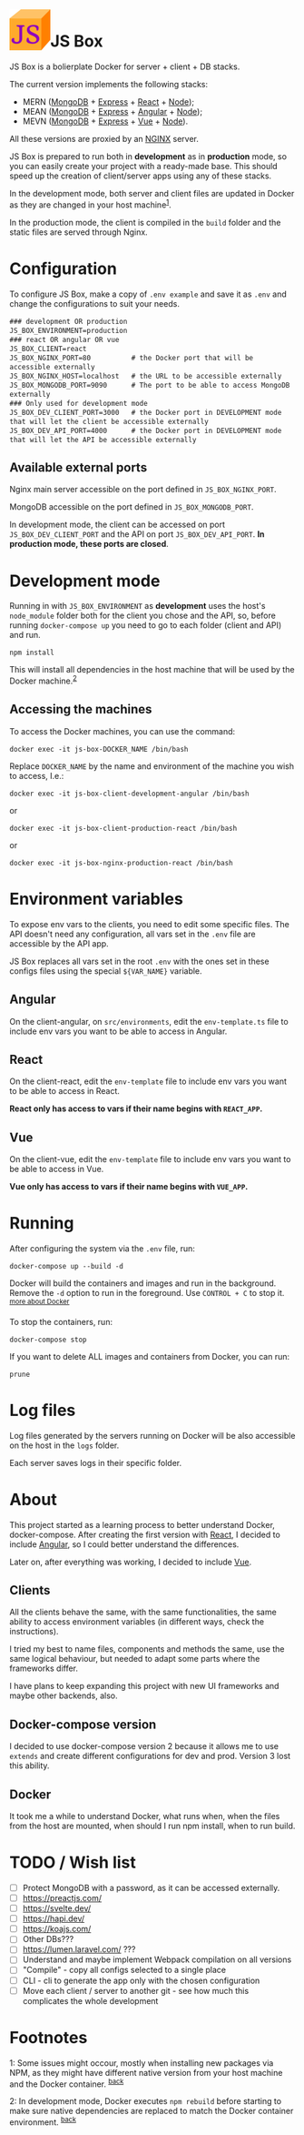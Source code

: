 <img src="./client-react/public/favicon/favicon-72.png" alt="JS Box logo" style="float: left;"/>

# JS Box

JS Box is a bolierplate Docker for server + client + DB stacks.

The current version implements the following stacks:

- MERN ([MongoDB](https://www.mongodb.com/) + [Express](https://expressjs.com/) + [React](https://reactjs.org/) + [Node](https://nodejs.org/));
- MEAN ([MongoDB](https://www.mongodb.com/) + [Express](https://expressjs.com/) + [Angular](https://angular.io/) + [Node](https://nodejs.org/));
- MEVN ([MongoDB](https://www.mongodb.com/) + [Express](https://expressjs.com/) + [Vue](https://vuejs.org/) + [Node](https://nodejs.org/)).

All these versions are proxied by an [NGINX](https://www.nginx.com/) server. 

JS Box is prepared to run both in **development** as in **production** mode, so you can easily create your project with a ready-made base. This should speed up the creation of client/server apps using any of these stacks.

<a name="back1"></a>In the development mode, both server and client files are updated in Docker as they are changed in your host machine<sup>[1](#footnote1)</sup>.

In the production mode, the client is compiled in the `build` folder and the static files are served through Nginx.

# Configuration

To configure JS Box, make a copy of `.env example` and save it as `.env` and change the configurations to suit your needs.

```
### development OR production
JS_BOX_ENVIRONMENT=production
### react OR angular OR vue
JS_BOX_CLIENT=react
JS_BOX_NGINX_PORT=80          # the Docker port that will be accessible externally
JS_BOX_NGINX_HOST=localhost   # the URL to be accessible externally
JS_BOX_MONGODB_PORT=9090      # The port to be able to access MongoDB externally
### Only used for development mode
JS_BOX_DEV_CLIENT_PORT=3000   # the Docker port in DEVELOPMENT mode that will let the client be accessible externally
JS_BOX_DEV_API_PORT=4000      # the Docker port in DEVELOPMENT mode that will let the API be accessible externally
```

## Available external ports

Nginx main server accessible on the port defined in `JS_BOX_NGINX_PORT`.

MongoDB accessible on the port defined in `JS_BOX_MONGODB_PORT`.

In development mode, the client can be accessed on port `JS_BOX_DEV_CLIENT_PORT` and the API on port `JS_BOX_DEV_API_PORT`. **In production mode, these ports are closed**.

# Development mode

Running in with `JS_BOX_ENVIRONMENT` as **development** uses the host's `node_module` folder both for the client you chose and the API, so, before running `docker-compose up` you need to go to each folder (client and API) and run.

```
npm install
```

<a name="back2"></a>This will install all dependencies in the host machine that will be used by the Docker machine.<sup>[2](#footnote2)</sup>

## Accessing the machines

To access the Docker machines, you can use the command:

```
docker exec -it js-box-DOCKER_NAME /bin/bash
```

Replace `DOCKER_NAME` by the name and environment of the machine you wish to access, I.e.:

```
docker exec -it js-box-client-development-angular /bin/bash
```

or

```
docker exec -it js-box-client-production-react /bin/bash
```

or

```
docker exec -it js-box-nginx-production-react /bin/bash
```

# Environment variables

To expose env vars to the clients, you need to edit some specific files. The API doesn't need any configuration, all vars set in the `.env` file are accessible by the API app.

JS Box replaces all vars set in the root `.env` with the ones set in these configs files using the special `${VAR_NAME}` variable.

## Angular

On the client-angular, on `src/environments`, edit the `env-template.ts` file to include env vars you want to be able to access in Angular. 

## React

On the client-react, edit the `env-template` file to include env vars you want to be able to access in React.

**React only has access to vars if their name begins with `REACT_APP`.**

## Vue

On the client-vue, edit the `env-template` file to include env vars you want to be able to access in Vue.

**Vue only has access to vars if their name begins with `VUE_APP`.**

# Running

After configuring the system via the `.env` file, run:

```
docker-compose up --build -d
```

Docker will build the containers and images and run in the background. Remove the `-d` option to run in the foreground. Use `CONTROL + C` to stop it. <sup>[more about Docker](#docker)</sup>

To stop the containers, run:

```
docker-compose stop
```


If you want to delete ALL images and containers from Docker, you can run:

```
prune
```

# Log files

Log files generated by the servers running on Docker will be also accessible on the host in the `logs` folder.

Each server saves logs in their specific folder.

# About

This project started as a learning process to better understand Docker, docker-compose. After creating the first version with [React](https://reactjs.org/), I decided to include [Angular](https://angular.io/), so I could better understand the differences.

Later on, after everything was working, I decided to include [Vue](https://vuejs.org/).

## Clients

All the clients behave the same, with the same functionalities, the same ability to access environment variables (in different ways, check the instructions).

I tried my best to name files, components and methods the same, use the same logical behaviour, but needed to adapt some parts where the frameworks differ.

I have plans to keep expanding this project with new UI frameworks and maybe other backends, also.

## Docker-compose version

I decided to use docker-compose version 2 because it allows me to use `extends` and create different configurations for dev and prod. Version 3 lost this ability.

<a name="docker"></a>

## Docker

It took me a while to understand Docker, what runs when, when the files from the host are mounted, when should I run npm install, when to run build.

# TODO / Wish list

- [ ] Protect MongoDB with a password, as it can be accessed externally.
- [ ] https://preactjs.com/
- [ ] https://svelte.dev/
- [ ] https://hapi.dev/
- [ ] https://koajs.com/
- [ ] Other DBs???
- [ ] https://lumen.laravel.com/ ???
- [ ] Understand and maybe implement Webpack compilation on all versions
- [ ] "Compile" - copy all configs selected to a single place
- [ ] CLI - cli to generate the app only with the chosen configuration
- [ ] Move each client / server to another git - see how much this complicates the whole development

# Footnotes

<a name="footnote1">1</a>: Some issues might occour, mostly when installing new packages via NPM, as they might have different native version from your host machine and the Docker container. <sup>[back](#back1)</sup>

<a name="footnote2">2</a>: In development mode, Docker executes `npm rebuild` before starting to make sure native dependencies are replaced to match the Docker container environment. <sup>[back](#back2)</sup>
